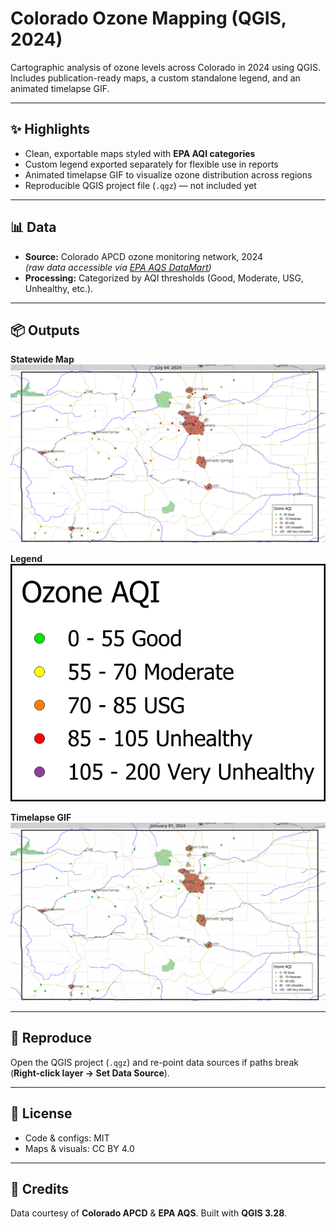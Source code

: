 # Colorado Ozone Mapping (QGIS, 2024)

Cartographic analysis of ozone levels across Colorado in 2024 using QGIS.  
Includes publication-ready maps, a custom standalone legend, and an animated timelapse GIF.

---

## ✨ Highlights
- Clean, exportable maps styled with **EPA AQI categories**
- Custom legend exported separately for flexible use in reports
- Animated timelapse GIF to visualize ozone distribution across regions
- Reproducible QGIS project file (`.qgz`) — not included yet

---

## 📊 Data
- **Source:** Colorado APCD ozone monitoring network, 2024  
  _(raw data accessible via [EPA AQS DataMart](https://www.epa.gov/aqs))_  
- **Processing:** Categorized by AQI thresholds (Good, Moderate, USG, Unhealthy, etc.).

---

## 📦 Outputs

**Statewide Map**  
![Colorado Ozone Statewide](Colorado%20Air%20Pollution0185.png)

**Legend**  
![Ozone Legend](Ozone%20Legend.png)

**Timelapse GIF**  
![Ozone Timelapse](Colorado_Ozone_2024.gif)

---

## 🔁 Reproduce
Open the QGIS project (`.qgz`) and re-point data sources if paths break  
(**Right-click layer → Set Data Source**).

---

## 📜 License
- Code & configs: MIT  
- Maps & visuals: CC BY 4.0  

---

## 🙌 Credits
Data courtesy of **Colorado APCD** & **EPA AQS**. Built with **QGIS 3.28**.
